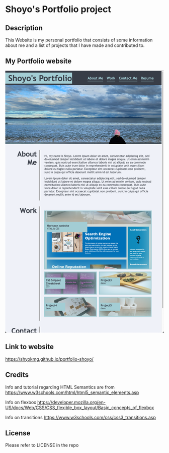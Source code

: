 # Shoyo's Portfolio project

## Description

This Website is my personal portfolio that consists of some information about me and a list of projects that I have made and contributed to.

## My Portfolio website
![My Portfolio](./assets/images/my-portfolio.png)

## Link to website
https://shyokmg.github.io/portfolio-shoyo/

## Credits

Info and tutorial regarding HTML Semantics are from https://www.w3schools.com/html/html5_semantic_elements.asp

Info on flexbox https://developer.mozilla.org/en-US/docs/Web/CSS/CSS_flexible_box_layout/Basic_concepts_of_flexbox

Info on transitions https://www.w3schools.com/css/css3_transitions.asp

## License

Please refer to LICENSE in the repo